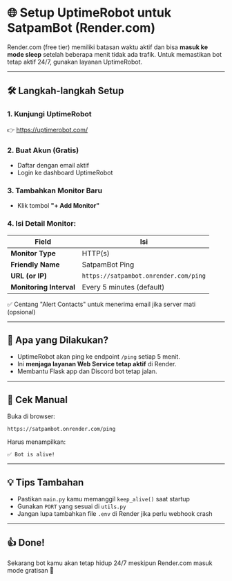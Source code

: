 
# 🌐 Setup UptimeRobot untuk SatpamBot (Render.com)

Render.com (free tier) memiliki batasan waktu aktif dan bisa **masuk ke mode sleep** setelah beberapa menit tidak ada trafik. Untuk memastikan bot tetap aktif 24/7, gunakan layanan UptimeRobot.

---

## 🛠 Langkah-langkah Setup

### 1. Kunjungi UptimeRobot
👉 https://uptimerobot.com/

### 2. Buat Akun (Gratis)
- Daftar dengan email aktif
- Login ke dashboard UptimeRobot

### 3. Tambahkan Monitor Baru
- Klik tombol **"+ Add Monitor"**

### 4. Isi Detail Monitor:
| Field           | Isi                                              |
|-----------------|---------------------------------------------------|
| **Monitor Type**| HTTP(s)                                          |
| **Friendly Name** | SatpamBot Ping                                  |
| **URL (or IP)** | `https://satpambot.onrender.com/ping`            |
| **Monitoring Interval** | Every 5 minutes (default)               |

✅ Centang "Alert Contacts" untuk menerima email jika server mati (opsional)

---

## 🔁 Apa yang Dilakukan?
- UptimeRobot akan ping ke endpoint `/ping` setiap 5 menit.
- Ini **menjaga layanan Web Service tetap aktif** di Render.
- Membantu Flask app dan Discord bot tetap jalan.

---

## 🧪 Cek Manual
Buka di browser:
```
https://satpambot.onrender.com/ping
```

Harus menampilkan:
```
✅ Bot is alive!
```

---

## 💡 Tips Tambahan
- Pastikan `main.py` kamu memanggil `keep_alive()` saat startup
- Gunakan `PORT` yang sesuai di `utils.py`
- Jangan lupa tambahkan file `.env` di Render jika perlu webhook crash

---

## 👍 Done!
Sekarang bot kamu akan tetap hidup 24/7 meskipun Render.com masuk mode gratisan 🎉
